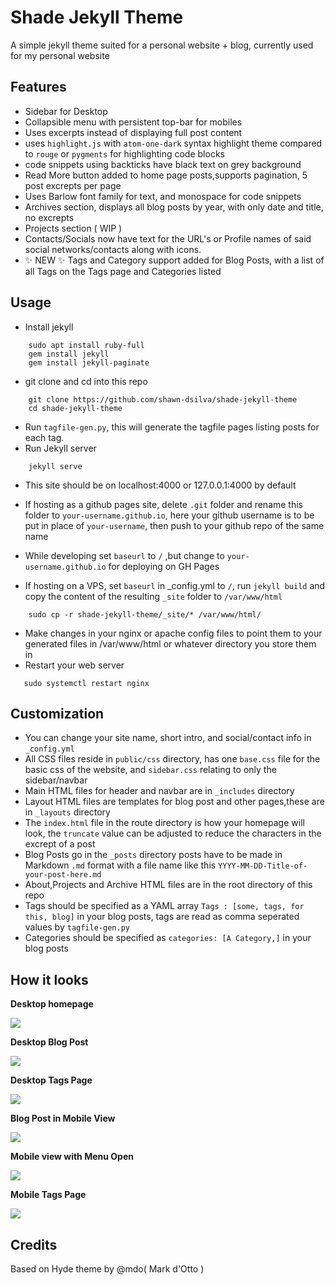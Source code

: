 # Shade Jekyll Theme

A simple jekyll theme suited for a personal website + blog, currently used for my personal website

## Features
- Sidebar for Desktop
- Collapsible menu with persistent top-bar for mobiles
- Uses excerpts instead of displaying full post content
- uses `highlight.js` with `atom-one-dark` syntax highlight theme compared to `rouge` or `pygments` 
for highlighting code blocks
- code snippets using backticks have black text on grey background
- Read More button added to home page posts,supports pagination, 5 post excrepts per page
- Uses Barlow font family for text, and monospace for code snippets
- Archives section, displays all blog posts by year, with only date and title, no excrepts
- Projects section ( WIP )
- Contacts/Socials now have text for the URL's or Profile names of said social networks/contacts along with icons.
- ✨ NEW ✨ Tags and Category support added for Blog Posts, with a list of all Tags on the Tags page and Categories listed

## Usage
- Install jekyll
```
    sudo apt install ruby-full
    gem install jekyll
    gem install jekyll-paginate
```
- git clone and cd into this repo
```
    git clone https://github.com/shawn-dsilva/shade-jekyll-theme
    cd shade-jekyll-theme
```

- Run `tagfile-gen.py`, this will generate the tagfile pages listing posts for each tag.
- Run Jekyll server
```
    jekyll serve
```
- This site should be on localhost:4000 or 127.0.0.1:4000 by default

- If hosting as a github pages site, delete `.git` folder and rename this folder to `your-username.github.io`, here your github username is to be put in place of `your-username`, then push to your github repo of the same name

- While developing set `baseurl` to `/` ,but change to `your-username.github.io` for deploying on GH Pages

- If hosting on a VPS, set `baseurl` in _config.yml to `/`, run `jekyll build` and copy the content of the resulting `_site` folder to `/var/www/html`
```
    sudo cp -r shade-jekyll-theme/_site/* /var/www/html/
```
- Make changes in your nginx or apache config files to point them to your generated files in /var/www/html or whatever directory you store them in
- Restart your web server 
```
   sudo systemctl restart nginx
```


## Customization

- You can change your site name, short intro, and social/contact info in `_config.yml`
- All CSS files reside in `public/css` directory, has one `base.css` file for the basic css of the website, and `sidebar.css` relating to only the sidebar/navbar
- Main HTML files for header and navbar are in `_includes` directory
- Layout HTML files are templates for blog post and other pages,these are in `_layouts` directory
- The `index.html` file in the route directory is how your homepage will look, the `truncate` value can be adjusted to reduce the characters in the excrept of a post
- Blog Posts go in the `_posts` directory posts have to be made in Markdown `.md` format with a file name like this `YYYY-MM-DD-Title-of-your-post-here.md`
- About,Projects and Archive HTML files are in the root directory of this repo
- Tags should be specified as a YAML array `Tags : [some, tags, for this, blog]` in your blog posts, tags are read as comma seperated values by `tagfile-gen.py`
- Categories should be specified as `categories: [A Category,]` in your blog posts

## How it looks

**Desktop homepage** 

<img src="https://i.imgur.com/GS37d0e.png">

**Desktop Blog Post**

<img src="https://imgur.com/GM34O07.png">

**Desktop Tags Page**

<img src="https://imgur.com/oIwGNC9.png">

**Blog Post in Mobile View**

<img src="https://imgur.com/6v5ap3W.png">

**Mobile view with Menu Open**

<img src="https://imgur.com/TJTORb6.png">

**Mobile Tags Page**

<img src="https://imgur.com/mDiKkjA.png">


## Credits

Based on Hyde theme by @mdo( Mark d'Otto )
